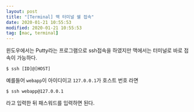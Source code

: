 ```yaml
---
layout: post
title: "[Terminal] 맥 터미널 쉘 접속"
date: 2020-01-21 10:55:53
modified: 2020-01-21 10:55:53
tag: [mac, terminal]
---
```


윈도우에서는 Putty라는 프로그램으로 ssh접속을 하였지만 맥에서는 터미널로 바로 접속이 가능하다.

```
$ ssh [ID]@[HOST]
```
예를들어 `webapp`이 아이디이고 `127.0.0.1`가 호스트 번호 라면

```
$ ssh webapp@127.0.0.1
```

라고 입력한 뒤 패스워드를 입력하면 된다.
